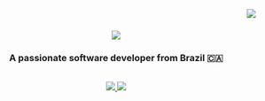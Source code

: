 <img align="right" src="https://visitor-badge.laobi.icu/badge?page_id=LeonardoMaurino.LeonardoMaurino" />

<h1 align="center">
    <img src="https://readme-typing-svg.herokuapp.com/?font=Righteous&size=35&center=true&vCenter=true&width=500&height=70&duration=4000&lines=Hi+There!+👋+:);+I'm+Leonardo+Maurino!;" />
</h1>

<h3 align="center">A passionate software developer from Brazil 🇨🇦</h3>

<br/>

 
<div align="center"> 
  <a href="mailto:leonardo.maurino@unesp.br">
    <img src="https://img.shields.io/badge/Gmail-333333?style=for-the-badge&logo=gmail&logoColor=red" />
  </a>
  <a href="https://www.linkedin.com/in/leonardo-maurino-974829250/" target="_blank">
    <img src="https://img.shields.io/badge/LinkedIn-0077B5?style=for-the-badge&logo=linkedin&logoColor=white" target="_blank" />
  </a>

</div>

<br/>
